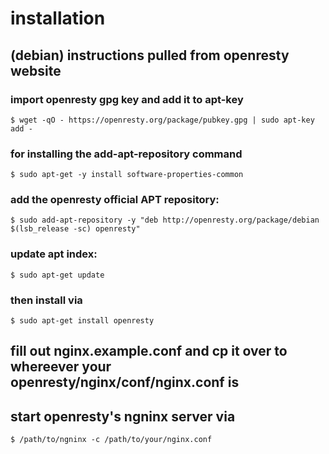 # installation
## (debian) instructions pulled from openresty website
### import openresty gpg key and add it to apt-key
```
$ wget -qO - https://openresty.org/package/pubkey.gpg | sudo apt-key add -
```

### for installing the add-apt-repository command
```
$ sudo apt-get -y install software-properties-common
```

### add the openresty official APT repository:
```
$ sudo add-apt-repository -y "deb http://openresty.org/package/debian $(lsb_release -sc) openresty"
```
### update apt index:
```
$ sudo apt-get update
```

### then install via
```
$ sudo apt-get install openresty
```

## fill out nginx.example.conf and cp it over to whereever your openresty/nginx/conf/nginx.conf is

## start openresty's ngninx server via
```
$ /path/to/ngninx -c /path/to/your/nginx.conf
```
